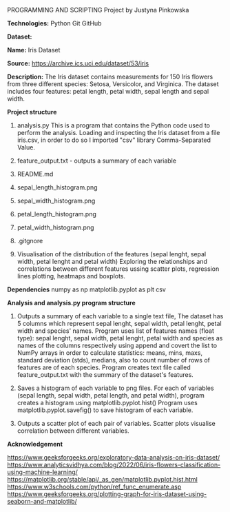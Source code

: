 PROGRAMMING AND SCRIPTING Project
by Justyna Pinkowska 

**Technologies:**
Python
Git
GitHub

**Dataset:**

**Name:** Iris Dataset

**Source:** https://archive.ics.uci.edu/dataset/53/iris

**Description:** 
The Iris dataset contains measurements for 150 Iris flowers from three different species: Setosa, Versicolor, and Virginica. The dataset includes four features: petal length, petal width, sepal length and sepal width.

**Project structure**
1. analysis.py This is a program that contains the Python code used to perform the analysis.
Loading and inspecting the Iris dataset from a file iris.csv, in order to do so I imported "csv" library Comma-Separated Value.
2. feature_output.txt - outputs a summary of each variable
3. README.md
4. sepal_length_histogram.png
5. sepal_width_histogram.png
6. petal_length_histogram.png
7. petal_width_histogram.png
8. .gitgnore
  
10. Visualisation of the distribution of the features (sepal lenght, sepal width, petal lenght and petal width)
Exploring the relationships and correlations between different features ussing scatter plots, regression lines plotting, heatmaps and boxplots.

**Dependencies**
numpy as np 
matplotlib.pyplot as plt
csv

**Analysis and analysis.py program structure**
1. Outputs a summary of each variable to a single text file, 
The dataset has 5 columns which represent  sepal lenght, sepal width, petal lenght, petal width and species' names.
Program uses list of features names (float type): sepal lenght, sepal width, petal lenght, petal width and species as names of the columns respectively using append and covert the list to NumPy arrays in order to calculate statistics: means, mins, maxs, standard deviation (stds), medians, also to count number of rows of features are of each species. Program creates text file called feature_output.txt with the summary of the dataset's features.

2. Saves a histogram of each variable to png files. 
For each of variables (sepal length, sepal width, petal length, and petal width), program creates a histogram using matplotlib.pyplot.hist()
Program uses matplotlib.pyplot.savefig() to save histogram of each variable.

3. Outputs a scatter plot of each pair of variables. 
 Scatter plots visualise correlation between different variables. 


**Acknowledgement**

https://www.geeksforgeeks.org/exploratory-data-analysis-on-iris-dataset/
https://www.analyticsvidhya.com/blog/2022/06/iris-flowers-classification-using-machine-learning/
https://matplotlib.org/stable/api/_as_gen/matplotlib.pyplot.hist.html
https://www.w3schools.com/python/ref_func_enumerate.asp
https://www.geeksforgeeks.org/plotting-graph-for-iris-dataset-using-seaborn-and-matplotlib/


